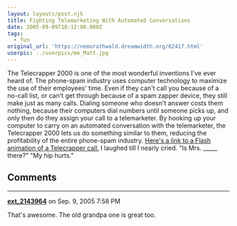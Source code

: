 ```yaml
---
layout: layouts/post.njk
title: Fighting Telemarketing With Automated Conversations
date: 2005-09-09T18:12:00.000Z
tags:
  - fun
original_url: 'https://nemorathwald.dreamwidth.org/82417.html'
userpic: ../userpics/me_Matt.jpg
---
```

The Telecrapper 2000 is one of the most wonderful inventions I've ever heard of. The phone-spam industry uses computer technology to maximize the use of their employees' time. Even if they can't call you because of a no-call list, or can't get through because of a spam zapper device, they still make just as many calls. Dialing someone who doesn't answer costs them nothing, because their computers dial numbers until someone picks up, and only then do they assign your call to a telemarketer. By hooking up your computer to carry on an automated conversation with the telemarketer, the Telecrapper 2000 lets us do something similar to them, reducing the profitability of the entire phone-spam industry. [Here's a link to a Flash animation of a Telecrapper call.](http://www.custom3dgraphics.com/flash/hiphurts.html) I laughed till I nearly cried. "Is Mrs. \_\_\_\_\_ there?" "My hip hurts."

## Comments

---

**[ext_2143964](https://www.dreamwidth.org/users/ext_2143964)** on Sep. 9, 2005 7:58 PM

That's awesome. The old grandpa one is great too.
